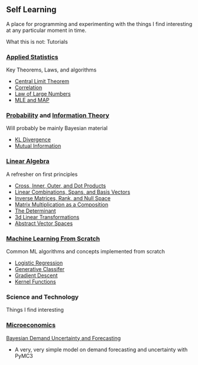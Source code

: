## Self Learning

A place for programming and experimenting with the things I find interesting at any particular moment in time. 

What this is not: Tutorials

### [Applied Statistics](Statistics)

Key Theorems, Laws, and algorithms
 - [Central Limit Theorem](Statistics/CentralLimitTheorem.ipynb)
 - [Correlation](Statistics/Correlation.ipynb)
 - [Law of Large Numbers](Statistics/LawLargeNumbers.ipynb)
 - [MLE and MAP](Statistics/MLE.ipynb)

### [Probability](Probability) and [Information Theory](Information_Theory)

Will probably be mainly Bayesian material
 - [KL Divergence](Probability/KL_Divergence.ipynb)
 - [Mutual Information](Probability/Mutual_Information.ipynb)

### [Linear Algebra](Linear_Algebra)

A refresher on first principles
 - [Cross, Inner, Outer, and Dot Products](Linear_Algebra/CrossInnerOuter_Products.ipynb)
 - [Linear Combinations, Spans, and Basis Vectors](Linear_Algebra/LinearCombinations_Span_Basis.ipynb)
 - [Inverse Matrices, Rank, and Null Space](Linear_Algebra/Inverse_ColumnNullSpace.ipynb)
 - [Matrix Multiplication as a Composition](Linear_Algebra/MatrixMult_Transformations.ipynb)
 - [The Determinant](Linear_Algebra/Determinant.ipynb)
 - [3d Linear Transformations](Linear_Algebra/3dLinearTransformations.ipynb)
 - [Abstract Vector Spaces](Linear_Algebra/AbstactVectorSpaces.ipynb)

### [Machine Learning From Scratch](ML_Scratch)

Common ML algorithms and concepts implemented from scratch
 - [Logistic Regression](ML_Scratch/LogisticRegression.ipynb)
 - [Generative Classifer](ML_Scratch/KDE.ipynb)
 - [Gradient Descent](ML_Scratch/GradientDescent.ipynb)
 - [Kernel Functions](ML_Scratch/KernelFunctions.ipynb)

### Science and Technology

Things I find interesting

### [Microeconomics](Microeconomics)

[Bayesian Demand Uncertainty and Forecasting](Microeconomics/BayesianDemandUncertainty.ipynb)
 - A very, very simple model on demand forecasting and uncertainty with PyMC3
